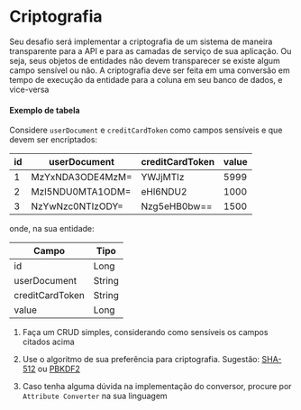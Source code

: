 Criptografia
===========================

Seu desafio será implementar a criptografia de um sistema de maneira transparente para a API e para as camadas de serviço de sua aplicação. Ou seja, seus objetos de entidades não devem transparecer se existe algum campo sensível ou não. A criptografia deve ser feita em uma conversão em tempo de execução da entidade para a coluna em seu banco de dados, e vice-versa

#### Exemplo de tabela

Considere `userDocument` e `creditCardToken` como campos sensíveis e que devem ser encriptados:

| id | userDocument | creditCardToken | value |
|------|--------------|-----------------|-------|
| 1 | MzYxNDA3ODE4MzM= | YWJjMTIz | 5999 |
| 2 | MzI5NDU0MTA1ODM= | eHl6NDU2 | 1000 |
| 3 | NzYwNzc0NTIzODY= | Nzg5eHB0bw== | 1500 |

onde, na sua entidade:

| Campo | Tipo |
|-----------------|--------|
| id | Long |
| userDocument | String |
| creditCardToken | String |
| value | Long |

1. Faça um CRUD simples, considerando como sensíveis os campos citados acima

2. Use o algoritmo de sua preferência para criptografia. Sugestão: [SHA-512](https://en.wikipedia.org/wiki/SHA-2) ou [PBKDF2](https://en.wikipedia.org/wiki/PBKDF2)

3. Caso tenha alguma dúvida na implementação do conversor, procure por `Attribute Converter` na sua linguagem